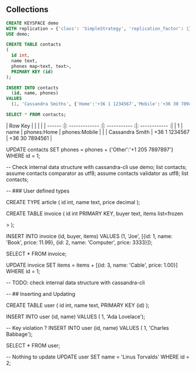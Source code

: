 ## Collections

```sql
CREATE KEYSPACE demo
WITH replication = {'class': 'SimpleStrategy', 'replication_factor': 1};
USE demo;

CREATE TABLE contacts
(
  id int, 
  name text, 
  phones map<text, text>, 
  PRIMARY KEY (id)
);

INSERT INTO contacts 
  (id, name, phones) 
VALUES 
  (1, 'Cassandra Smiths', {'Home':'+36 1 1234567','Mobile':'+36 30 7894561'});

SELECT * FROM contacts;
```


| Row Key |                 |               |                |
| ------ :|: ------------- :|: ----------- :|: ------------ :|
| 1       | name            | phones:Home   | phones:Mobile  |
|         | Cassandra Smith | +36 1 1234567 | +36 30 7894561 |



UPDATE contacts 
SET phones = phones + {'Other':'+1 205 7897897'} 
WHERE id = 1;

-- Check internal data structure with cassandra-cli
use demo;
list contacts;
assume contacts comparator as utf8;
assume contacts validator as utf8;
list contacts;

-- ### User defined types

CREATE TYPE article
(
  id int, 
  name text, 
  price decimal
);

CREATE TABLE invoice 
(
  id int PRIMARY KEY, 
  buyer text, 
  items list<frozen<article>>
);

INSERT INTO invoice (id, buyer, items) 
VALUES (1, 'Joe', [{id: 1, name: 'Book', price: 11.99}, {id: 2, name: 'Computer', price: 3333}]);

SELECT * FROM invoice;

UPDATE invoice 
SET items = items + [{id: 3, name: 'Cable', price: 1.00}] 
WHERE id = 1;

-- TODO: check internal data structure with cassandra-cli

-- ## Inserting and Updating

CREATE TABLE user
(
  id int,
  name text,
  PRIMARY KEY (id)
);

INSERT INTO user (id, name)
VALUES ( 1, 'Ada Lovelace');

-- Key violation ?
INSERT INTO user (id, name)
VALUES ( 1, 'Charles Babbage');

SELECT * FROM user;

-- Nothing to update
UPDATE user
SET name = 'Linus Torvalds'
WHERE id = 2;
